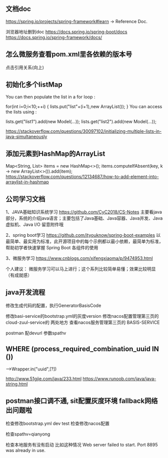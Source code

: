 ## 文档doc

https://spring.io/projects/spring-framework#learn   -> Reference Doc.

浏览器地址删到doc
https://docs.spring.io/spring-boot/docs
https://docs.spring.io/spring-framework/docs/

## 怎么微服务查看pom.xml里各依赖的版本号
点击引用关系(向上)
## 初始化多个listMap

You can then populate the list in a for loop :

for(int i=0;i<10;++i) {
    lists.put("list"+(i+1),new ArrayList<Model>());
}
You can access the lists using :

  lists.get("list1").add(new Model(...));
  lists.get("list2").add(new Model(...));
  
https://stackoverflow.com/questions/30097102/initializing-multiple-lists-in-java-simultaneously
## 添加元素到HashMap的ArrayList
Map<String, List<Item>> items = new HashMap<>();
items.computeIfAbsent(key, k -> new ArrayList<>()).add(item);
https://stackoverflow.com/questions/12134687/how-to-add-element-into-arraylist-in-hashmap
## 公司学习文档
1、JAVA基础知识系统学习
https://github.com/CyC2018/CS-Notes
主要看java部分，系统的介绍java语言；主要包括了Java基础、Java容器、Java并发、Java虚拟机、Java I/O
留意附件哦

2、spring boot学习
https://github.com/ityouknow/spring-boot-examples
以最简单、最实用为标准，此开源项目中的每个示例都以最小依赖，最简单为标准，帮助初学者快速掌握 Spring Boot 各组件的使用

3、微服务学习
https://www.cnblogs.com/xifengxiaoma/p/9474953.html

个人建议：
微服务学习可以马上进行；这个系列比较简单易懂；效果比较明显（有成就感）
## java开发流程
修改生成代码的配置，执行GeneratorBasisCode

修改basi-service的bootstrap.yml的灰度version
修改nacos配置管理第三页的cloud-zuul-service的 两处地方
查看nacos服务管理第三页的 BASIS-SERVICE

postman 配devurl 参数spathv

## WHERE (process_required_combination_uuid IN ())
-->Wrapper.in("uuid",[?])


http://www.51gjie.com/java/233.html
https://www.runoob.com/java/java-string.html

## postman接口调不通, sit配置灰度环境 fallback网络出问题啦

检查修改bootstrap.yml   dev  test
检查修改nacos配置

检查spathv=qianyong

 检查本地服务有没有启动 比如这种情况
 Web server failed to start. Port 8895 was already in use.
 
 
